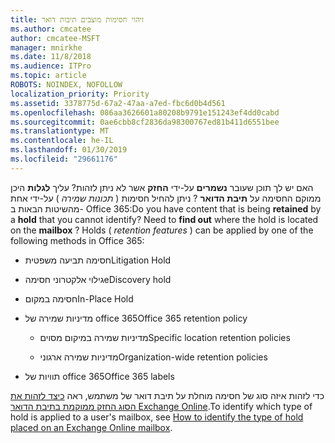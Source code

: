 ```yaml
---
title: זיהוי חסימות מוצבים תיבות דואר
ms.author: cmcatee
author: cmcatee-MSFT
manager: mnirkhe
ms.date: 11/8/2018
ms.audience: ITPro
ms.topic: article
ROBOTS: NOINDEX, NOFOLLOW
localization_priority: Priority
ms.assetid: 3378775d-67a2-47aa-a7ed-fbc6d0b4d561
ms.openlocfilehash: 086aa3626601a80208b9791e151243ef4dd0cabd
ms.sourcegitcommit: 0ae6cbb8cf2836da98300767ed81b411d6551bee
ms.translationtype: MT
ms.contentlocale: he-IL
ms.lasthandoff: 01/30/2019
ms.locfileid: "29661176"
---
```

<span data-ttu-id="5f223-p101">האם יש לך תוכן שעובר **נשמרים** על-ידי **החזק** אשר לא ניתן לזהות? עליך **לגלות** היכן ממוקם החסימה על **תיבת הדואר** ? ניתן להחיל חסימות ( *תכונות שמירה* ) על-ידי אחת מהשיטות הבאות ב- Office 365:</span><span class="sxs-lookup"><span data-stu-id="5f223-p101">Do you have content that is being **retained** by a **hold** that you cannot identify? Need to **find out** where the hold is located on the **mailbox** ? Holds (  *retention features*  ) can be applied by one of the following methods in Office 365:</span></span> 
  
- <span data-ttu-id="5f223-105">חסימה תביעה משפטית</span><span class="sxs-lookup"><span data-stu-id="5f223-105">Litigation Hold</span></span> 
    
- <span data-ttu-id="5f223-106">גילוי אלקטרוני חסימה</span><span class="sxs-lookup"><span data-stu-id="5f223-106">eDiscovery hold</span></span>
    
- <span data-ttu-id="5f223-107">חסימה במקום</span><span class="sxs-lookup"><span data-stu-id="5f223-107">In-Place Hold</span></span>
    
- <span data-ttu-id="5f223-108">מדיניות שמירה של office 365</span><span class="sxs-lookup"><span data-stu-id="5f223-108">Office 365 retention policy</span></span> 
    
  - <span data-ttu-id="5f223-109">מדיניות שמירה במיקום מסוים</span><span class="sxs-lookup"><span data-stu-id="5f223-109">Specific location retention policies</span></span>
    
  - <span data-ttu-id="5f223-110">מדיניות שמירה ארגוני</span><span class="sxs-lookup"><span data-stu-id="5f223-110">Organization-wide retention policies</span></span>
    
- <span data-ttu-id="5f223-111">תוויות של office 365</span><span class="sxs-lookup"><span data-stu-id="5f223-111">Office 365 labels</span></span>
    
<span data-ttu-id="5f223-112">כדי לזהות איזה סוג של חסימה מוחלת על תיבת דואר של משתמש, ראה [כיצד לזהות את הסוג החזק ממוקמת בתיבת הדואר Exchange Online](https://docs.microsoft.com/office365/securitycompliance/identify-a-hold-on-an-exchange-online-mailbox).</span><span class="sxs-lookup"><span data-stu-id="5f223-112">To identify which type of hold is applied to a user's mailbox, see [How to identify the type of hold placed on an Exchange Online mailbox](https://docs.microsoft.com/office365/securitycompliance/identify-a-hold-on-an-exchange-online-mailbox).</span></span>
  

